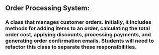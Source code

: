 
## Order Processing System: 

### A class that manages customer orders. Initially, it includes methods for adding items to an order, calculating the total order cost, applying discounts, processing payments, and generating order confirmation emails. Students will need to refactor this class to separate these responsibilities.


